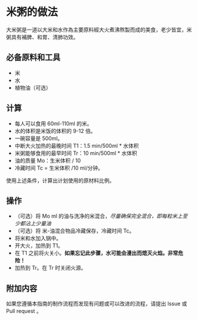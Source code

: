 # 米粥的做法

大米粥是一道以大米和水作為主要原料經大火煮沸熬製而成的美食，老少皆宜，米粥具有補脾、和胃、清肺功效。

## 必备原料和工具

* 米
* 水
* 植物油（可选）

## 计算

* 每人可以食用 60ml-110ml 的米。
* 水的体积是米饭的体积的 9-12 倍。
* 一碗容量是 500ml。
* 中断大火加热的最晚时间 T1：1.5 min/500ml * 水体积
* 米粥能够食用的最早时间 Tr：10 min/500ml * 水体积
* 油的质量 Mo：生米体积 / 10
* 冷藏时间 Tc = 生米体积 /10 ml/分钟。

使用上述条件，计算出计划使用的原材料比例。

## 操作

* （可选）将 Mo ml 的油与洗净的米混合，*尽量确保完全混合，即每粒米上至少都沾上少量油*
* （可选）将 米-油混合物品冷藏保存，冷藏时间 Tc。
* 将米和水加入锅中。
* 开大火，加热到 T1。
* 在 T1 之前将火关小。**如果忘记此步骤，水可能会漫出而熄灭火焰。非常危险！**
* 加热到 Tr。在 Tr 时关闭火源。

## 附加内容

如果您遵循本指南的制作流程而发现有问题或可以改进的流程，请提出 Issue 或 Pull request 。
